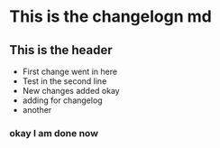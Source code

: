 # This is the changelogn md 
## This is the header 
- First change went in here 
- Test in the second line 
- New changes added okay
- adding for changelog
- another 
### okay I am done now